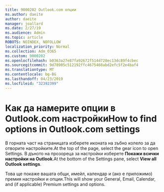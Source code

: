 ```yaml
---
title: 9000202 Outlook.com опции
ms.author: daeite
author: daeite
manager: joallard
ms.date: 2/27/19
ms.audience: Admin
ms.topic: article
ROBOTS: NOINDEX, NOFOLLOW
localization_priority: Normal
ms.collection: Adm_O365
ms.custom: 9000202
ms.openlocfilehash: b0363a27e87fa92672f514d728ec13dc89f4cbec
ms.sourcegitcommit: 9d78905c512192ffc4675468abd2efc5f2e4baf4
ms.translationtype: MT
ms.contentlocale: bg-BG
ms.lasthandoff: 04/23/2019
ms.locfileid: "32392399"
---
```

# <a name="how-to-find-options-in-outlookcom-settings"></a><span data-ttu-id="5b3bf-102">Как да намерите опции в Outlook.com настройки</span><span class="sxs-lookup"><span data-stu-id="5b3bf-102">How to find options in Outlook.com settings</span></span>

<span data-ttu-id="5b3bf-103">В горната част на страницата изберете иконата на зъбно колело за да отворите настройките.</span><span class="sxs-lookup"><span data-stu-id="5b3bf-103">At the top of the page, select the gear icon to open Settings.</span></span> <span data-ttu-id="5b3bf-104">В дъното на прозореца за настройки изберете **Покажи всички настройки на Outlook**.</span><span class="sxs-lookup"><span data-stu-id="5b3bf-104">At the bottom of the Settings pane, select **View all Outlook settings**.</span></span>

<span data-ttu-id="5b3bf-105">Това ще покаже вашата общи, имейл, календар и (ако е приложимо) премия настройки и опции.</span><span class="sxs-lookup"><span data-stu-id="5b3bf-105">This will show your General, Email, Calendar, and (if applicable) Premium settings and options.</span></span>